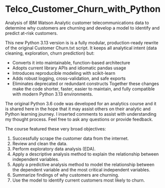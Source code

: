 # Telco_Customer_Churn_with_Python
Analysis of IBM Watson Analytic customer telecommunications data to determine why customers are churning and develop a model to identify and predict at-risk customers.

This new Python 3.13 version is is a fully modular, production-ready rewrite of the original Customer Churn.txt script.
It keeps all analytical intent (data cleaning, exploration, churn prediction) but:
- Converts it into maintainable, function-based architecture
- Adopts current library APIs and idiomatic pandas usage
- Introduces reproducible modeling with scikit-learn
- Adds robust logging, cross-validation, and safe exports
- Eliminates deprecated or redundant constructs
Together these changes make the code shorter, faster, easier to maintain, and fully compatible with modern Python 3.13 environments.

The original Python 3.6 code was developed for an analytics course and it is shared here in the hope that it may assist others on their analytic and Python learning journey. I inserted comments to assist with understanding my thought process. Feel free to ask any questions or provide feedback.

The course featured these very broad objectives:
1) Successfully scrape the customer data from the internet.
2) Review and clean the data.
3) Perform exploratory data analysis (EDA).
4) Apply a descriptive analysis method to explain the relationship between independent variables.
5) Apply a predictive analysis method to model the relationship between the dependent variable and the most critical independent variables.
6) Summarize findings of why customers are churning.
7) Use the model to identify current customers most likely to churn.
